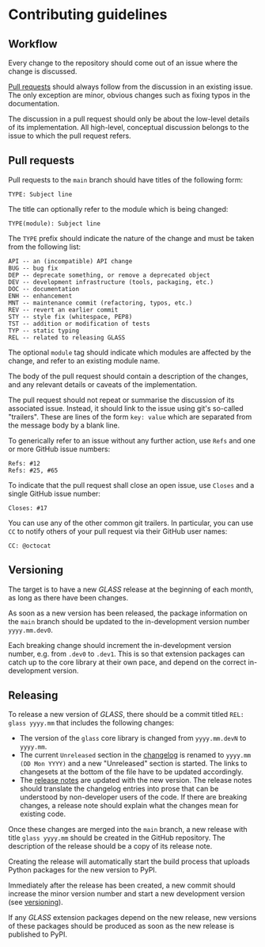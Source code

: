Contributing guidelines
=======================

Workflow
--------

Every change to the repository should come out of an issue where the change is
discussed.

[Pull requests](#pull-requests) should always follow from the discussion in an
existing issue.  The only exception are minor, obvious changes such as fixing
typos in the documentation.

The discussion in a pull request should only be about the low-level details of
its implementation.  All high-level, conceptual discussion belongs to the issue
to which the pull request refers.


Pull requests
-------------

Pull requests to the `main` branch should have titles of the following form:

    TYPE: Subject line

The title can optionally refer to the module which is being changed:

    TYPE(module): Subject line

The `TYPE` prefix should indicate the nature of the change and must be taken
from the following list:

    API -- an (incompatible) API change
    BUG -- bug fix
    DEP -- deprecate something, or remove a deprecated object
    DEV -- development infrastructure (tools, packaging, etc.)
    DOC -- documentation
    ENH -- enhancement
    MNT -- maintenance commit (refactoring, typos, etc.)
    REV -- revert an earlier commit
    STY -- style fix (whitespace, PEP8)
    TST -- addition or modification of tests
    TYP -- static typing
    REL -- related to releasing GLASS

The optional `module` tag should indicate which modules are affected by the
change, and refer to an existing module name.

The body of the pull request should contain a description of the changes, and
any relevant details or caveats of the implementation.

The pull request should not repeat or summarise the discussion of its
associated issue.  Instead, it should link to the issue using git's so-called
"trailers".  These are lines of the form `key: value` which are separated from
the message body by a blank line.

To generically refer to an issue without any further action, use `Refs` and
one or more GitHub issue numbers:

    Refs: #12
    Refs: #25, #65

To indicate that the pull request shall close an open issue, use `Closes` and
a single GitHub issue number:

    Closes: #17

You can use any of the other common git trailers.  In particular, you can use
`CC` to notify others of your pull request via their GitHub user names:

    CC: @octocat


Versioning
----------

The target is to have a new *GLASS* release at the beginning of each month, as
long as there have been changes.

As soon as a new version has been released, the package information on the
`main` branch should be updated to the in-development version number
`yyyy.mm.dev0`.

Each breaking change should increment the in-development version number, e.g.
from `.dev0` to `.dev1`.  This is so that extension packages can catch up to
the core library at their own pace, and depend on the correct in-development
version.


Releasing
---------

To release a new version of *GLASS*, there should be a commit titled
`REL: glass yyyy.mm` that includes the following changes:

* The version of the `glass` core library is changed from `yyyy.mm.devN` to
  `yyyy.mm`.
* The current `Unreleased` section in the [changelog](CHANGELOG.md) is renamed
  to `yyyy.mm (DD Mon YYYY)` and a new "Unreleased" section is started.  The
  links to changesets at the bottom of the file have to be updated accordingly.
* The [release notes](docs/manual/releases.rst) are updated with the new
  version.  The release notes should translate the changelog entries into
  prose that can be understood by non-developer users of the code.  If there
  are breaking changes, a release note should explain what the changes mean for
  existing code.

Once these changes are merged into the `main` branch, a new release with title
`glass yyyy.mm` should be created in the GitHub repository.  The description of
the release should be a copy of its release note.

Creating the release will automatically start the build process that uploads
Python packages for the new version to PyPI.

Immediately after the release has been created, a new commit should increase
the minor version number and start a new development version (see
[versioning](#versioning)).

If any *GLASS* extension packages depend on the new release, new versions of
these packages should be produced as soon as the new release is published to
PyPI.
